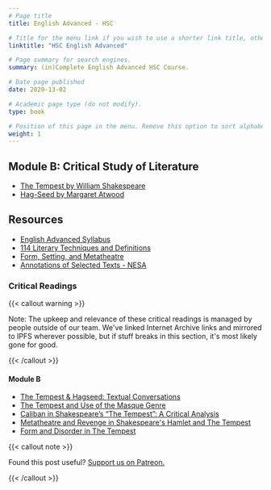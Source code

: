 ```yaml
---
# Page title
title: English Advanced - HSC

# Title for the menu link if you wish to use a shorter link title, otherwise remove this option.
linktitle: "HSC English Advanced"

# Page summary for search engines.
summary: (in)Complete English Advanced HSC Course.

# Date page published
date: 2020-13-02

# Academic page type (do not modify).
type: book

# Position of this page in the menu. Remove this option to sort alphabetically.
weight: 1
---
```




## Module B: Critical Study of Literature

- [The Tempest by William Shakespeare](tempest/)
- [Hag-Seed by Margaret Atwood](hag-seed/)

## Resources

- [English Advanced Syllabus](syllabus/)
- [114 Literary Techniques and Definitions](literary-techniques/)
- [Form, Setting, and Metatheatre](form-setting-metatheatre/)
- [Annotations of Selected Texts - NESA](nesa-selected-annotations/)

### Critical Readings

{{< callout warning >}}

Note: The upkeep and relevance of these critical readings is managed by people outside of our team. We've linked Internet Archive links and mirrored to IPFS wherever possible, but if stuff breaks in this section, it's most likely gone for good.

{{< /callout >}}

#### Module B

- [The Tempest & Hagseed: Textual Conversations](/ipfs/Qmb1aVzVg98KknfXFPFBBCZTS6jNwUnJq1dSRLFujiM11A)
- [The Tempest and Use of the Masque Genre](/ipfs/QmRQogMxBvHTscJsRh9vwd88MKdyCuqexBNptjn2XGnYUw)
- [Caliban in Shakespeare’s “The Tempest”: A Critical Analysis](/ipfs/QmZRfz6NWbh43SJFgoQfG3aA1DdWv23iysrnAsHFpXBgp2/English-Critical-Readings/Caliban%20in%20Shakespeare%E2%80%99s%20%E2%80%9CThe%20Tempest%E2%80%9D%20A%20Critical%20Analysis.pdf)
- [Metatheatre and Revenge in Shakespeare's Hamlet and The Tempest](/ipfs/QmZRfz6NWbh43SJFgoQfG3aA1DdWv23iysrnAsHFpXBgp2/English-Critical-Readings/Metatheatre%20and%20Revenge%20in%20Shakespeare%27s%20Hamlet%20and%20The%20Tempest.pdf)
- [Form and Disorder in The Tempest](/ipfs/QmZRfz6NWbh43SJFgoQfG3aA1DdWv23iysrnAsHFpXBgp2/English-Critical-Readings/zimbardo1963.pdf)

{{< callout note >}}

Found this post useful? [Support us on Patreon.](https://patreon.com/schoolnotes)

{{< /callout >}}

